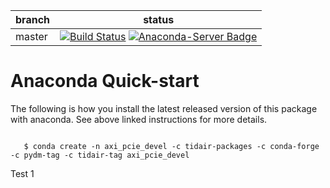 | branch      | status
|-------------|--------
| master      |[![Build Status](https://travis-ci.org/slaclab/axi-pcie-devel.svg?branch=master)](https://travis-ci.org/slaclab/axi-pcie-devel) [![Anaconda-Server Badge](https://anaconda.org/tidair-tag/axi_pcie_devel/badges/version.svg)](https://anaconda.org/tidair-tag/axi_pcie_devel)

# Anaconda Quick-start

The following is how you install the latest released version of this package with anaconda. See above linked instructions for more details.

```

   $ conda create -n axi_pcie_devel -c tidair-packages -c conda-forge -c pydm-tag -c tidair-tag axi_pcie_devel

```

Test 1
